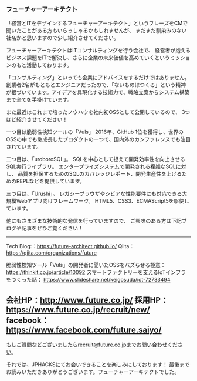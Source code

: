 ### フューチャーアーキテクト

「経営とITをデザインするフューチャーアーキテクト」というフレーズをCMで聞いたことがある方もいらっしゃるかもしれませんが、
まだまだ馴染みのない社名かと思いますので少し紹介させてください。

フューチャーアーキテクトはITコンサルティングを行う会社で、
経営者が抱えるビジネス課題をITで解決し、さらに企業の未来価値を高めていくというミッションのもと活動しております。

「コンサルティング」といっても企業にアドバイスをするだけではありません。
創業者2名がもともとエンジニアだったので、「ないものはつくる」という精神が根づいています。アイデアを具現化する技術力で、戦略立案からシステム構築まで全てを手掛けています。

また最近はこれまで培ったノウハウを社内初OSSとして公開しているので、
3つほど紹介させてください！

一つ目は脆弱性検知ツールの「Vuls」
2016年、GitHub 1位を獲得し、世界のOSSの中でも急成長したプロダクトの一つで、国内外のカンファレンスでも注目されています。

二つ目は、「uroboroSQL」。
SQLを中心として捉えて開発効率性を向上させるSQL実行ライブラリ。
エンタープライズシステムで開発される複雑なSQLに対し、
品質を担保するためのSQLのカバレッジレポート、開発生産性を上げるためのREPLなどを提供しています。

三つ目は、「Urushi」。
レガシーブラウザやシビアな性能要件にも対応できる大規模Webアプリ向けフレームワーク。
HTML5、CSS3、ECMAScript5を駆使しています。

他にもさまざまな技術的な発信を行っていますので、
ご興味のある方は下記ブログや記事をぜひご覧ください！

----------------------------------------------------
Tech Blog:：https://future-architect.github.io/
Qiita：https://qiita.com/organizations/future

脆弱性検知ツール「Vuls」の開発者に聞いたOSSをバズらせる極意：
https://thinkit.co.jp/article/10092
スマートファクトリーを支えるIoTインフラをつくった話：
https://www.slideshare.net/keigosuda/iot-72733494

会社HP：http://www.future.co.jp/
採用HP：https://www.future.co.jp/recruit/new/
facebook：https://www.facebook.com/future.saiyo/
----------------------------------------------------

もしご質問などございましたらrecruit@future.co.jpまでお問い合わせください。

それでは、JPHACKSにてお会いできることを楽しみにしております！
最後までお読みいただきありがとうございます。フューチャーアーキテクトでした。
